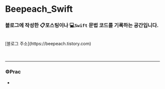 # Beepeach_Swift
### 블로그에 작성한 📋포스팅이나 💻`Swift` 문법 코드를 기록하는 공간입니다.
<br/>
[블로그 주소](https://beepeach.tistory.com)
<br/><br/><br/>

***
### ⚙️Prac
+ []()
